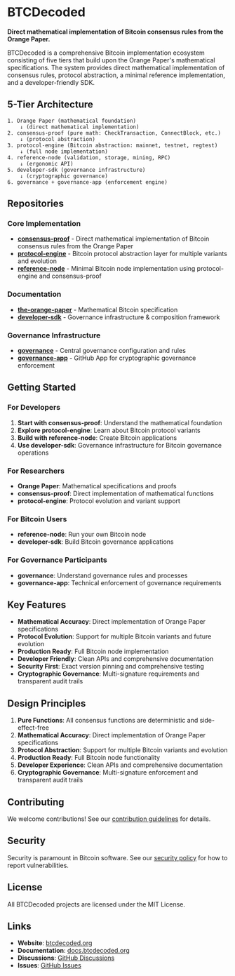 # BTCDecoded

**Direct mathematical implementation of Bitcoin consensus rules from the Orange Paper.**

BTCDecoded is a comprehensive Bitcoin implementation ecosystem consisting of five tiers that build upon the Orange Paper's mathematical specifications. The system provides direct mathematical implementation of consensus rules, protocol abstraction, a minimal reference implementation, and a developer-friendly SDK.

## 5-Tier Architecture

```
1. Orange Paper (mathematical foundation)
    ↓ (direct mathematical implementation)
2. consensus-proof (pure math: CheckTransaction, ConnectBlock, etc.)
    ↓ (protocol abstraction)
3. protocol-engine (Bitcoin abstraction: mainnet, testnet, regtest)
    ↓ (full node implementation)
4. reference-node (validation, storage, mining, RPC)
    ↓ (ergonomic API)
5. developer-sdk (governance infrastructure)
    ↓ (cryptographic governance)
6. governance + governance-app (enforcement engine)
```

## Repositories

### Core Implementation

- **[consensus-proof](https://github.com/BTCDecoded/consensus-proof)** - Direct mathematical implementation of Bitcoin consensus rules from the Orange Paper
- **[protocol-engine](https://github.com/BTCDecoded/protocol-engine)** - Bitcoin protocol abstraction layer for multiple variants and evolution
- **[reference-node](https://github.com/BTCDecoded/reference-node)** - Minimal Bitcoin node implementation using protocol-engine and consensus-proof

### Documentation

- **[the-orange-paper](https://github.com/BTCDecoded/the-orange-paper)** - Mathematical Bitcoin specification
- **[developer-sdk](https://github.com/BTCDecoded/developer-sdk)** - Governance infrastructure & composition framework

### Governance Infrastructure

- **[governance](https://github.com/BTCDecoded/governance)** - Central governance configuration and rules
- **[governance-app](https://github.com/BTCDecoded/governance-app)** - GitHub App for cryptographic governance enforcement

## Getting Started

### For Developers

1. **Start with consensus-proof**: Understand the mathematical foundation
2. **Explore protocol-engine**: Learn about Bitcoin protocol variants
3. **Build with reference-node**: Create Bitcoin applications
4. **Use developer-sdk**: Governance infrastructure for Bitcoin governance operations

### For Researchers

- **Orange Paper**: Mathematical specifications and proofs
- **consensus-proof**: Direct implementation of mathematical functions
- **protocol-engine**: Protocol evolution and variant support

### For Bitcoin Users

- **reference-node**: Run your own Bitcoin node
- **developer-sdk**: Build Bitcoin governance applications

### For Governance Participants

- **governance**: Understand governance rules and processes
- **governance-app**: Technical enforcement of governance requirements

## Key Features

- **Mathematical Accuracy**: Direct implementation of Orange Paper specifications
- **Protocol Evolution**: Support for multiple Bitcoin variants and future evolution
- **Production Ready**: Full Bitcoin node implementation
- **Developer Friendly**: Clean APIs and comprehensive documentation
- **Security First**: Exact version pinning and comprehensive testing
- **Cryptographic Governance**: Multi-signature requirements and transparent audit trails

## Design Principles

1. **Pure Functions**: All consensus functions are deterministic and side-effect-free
2. **Mathematical Accuracy**: Direct implementation of Orange Paper specifications
3. **Protocol Abstraction**: Support for multiple Bitcoin variants and evolution
4. **Production Ready**: Full Bitcoin node functionality
5. **Developer Experience**: Clean APIs and comprehensive documentation
6. **Cryptographic Governance**: Multi-signature enforcement and transparent audit trails

## Contributing

We welcome contributions! See our [contribution guidelines](https://github.com/BTCDecoded/.github/blob/main/CONTRIBUTING.md) for details.

## Security

Security is paramount in Bitcoin software. See our [security policy](https://github.com/BTCDecoded/.github/blob/main/SECURITY.md) for how to report vulnerabilities.

## License

All BTCDecoded projects are licensed under the MIT License.

## Links

- **Website**: [btcdecoded.org](https://btcdecoded.org)
- **Documentation**: [docs.btcdecoded.org](https://docs.btcdecoded.org)
- **Discussions**: [GitHub Discussions](https://github.com/BTCDecoded/.github/discussions)
- **Issues**: [GitHub Issues](https://github.com/BTCDecoded/.github/issues)

